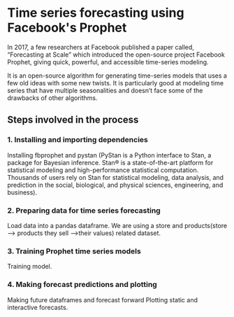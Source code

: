 # Time series forecasting using Facebook's Prophet

In 2017, a few researchers at Facebook published a paper called, “Forecasting at Scale” which introduced the open-source project Facebook Prophet, giving quick, powerful, and accessible time-series modeling.


It is an open-source algorithm for generating time-series models that uses a few old ideas with some new twists. It is particularly good at modeling time series that have multiple seasonalities and doesn’t face some of the drawbacks of other algorithms.


## Steps involved in the process
### 1. Installing and importing dependencies
Installing fbprophet and pystan (PyStan is a Python interface to Stan, a package for Bayesian inference. Stan® is a state-of-the-art platform for statistical modeling and high-performance statistical computation. Thousands of users rely on Stan for statistical modeling, data analysis, and prediction in the social, biological, and physical sciences, engineering, and business).


### 2. Preparing data for time series forecasting
Load data into a pandas dataframe. We are using a store and products(store --> products they sell -->their values) related dataset.

### 3. Training Prophet time series models
Training model.

### 4. Making forecast predictions and plotting
Making future dataframes and forecast forward
Plotting static and interactive forecasts.

